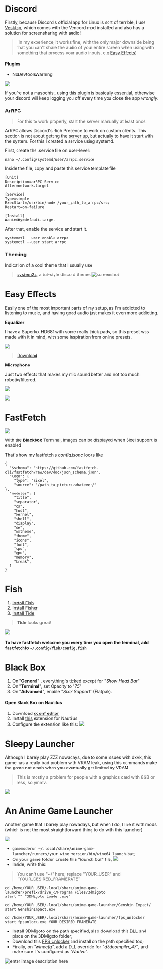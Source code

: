 # Discord
Firstly, because Discord's official app for Linux is sort of terrible, I use [Vesktop](https://github.com/Vencord/Vesktop), which comes with the Vencord mod installed and also has a solution for screensharing with audio!
> (In my experience, it works fine, with the only major downside being that you can't share the audio of your entire screen when using with something that process your audio inputs, e.g [Easy Effects](https://github.com/wwmm/easyeffects))

#### Plugins
- NoDevtoolsWarning


![](https://cdn.discordapp.com/attachments/779555911634255932/1274870850071298178/image.png?ex=66f14f40&is=66effdc0&hm=7e205f00147ef8603ef4c93af181a33d37ae5ae269a6e9045f70329c667ee7a4&=)

If you're not a masochist, using this plugin is basically essential, otherwise your discord will keep logging you off every time you close the app *wrongly*. 

### ArRPC
> For this to work properly, start the server manually at least once. 

ArRPC allows Discord's Rich Presence to work on custom clients. This section is not about getting the [server up,](https://github.com/OpenAsar/arrpc) but actually to have it start with the system. For this I created a service using systemd.

First, create the .service file on user-level:

    nano ~/.config/systemd/user/arrpc.service

Inside the file, copy and paste this service template file

    [Unit]
    Description=arRPC Service
    After=network.target
    
    [Service]
    Type=simple
    ExecStart=/usr/bin/node /your_path_to_arrpc/src/
    Restart=on-failure
    
    [Install]
    WantedBy=default.target

After that, enable the service and start it.

    systemctl --user enable arrpc 
    systemctl --user start arrpc

### Theming
Indication of a cool theme that I usually use
> [system24](https://github.com/refact0r/system24), a tui-style discord theme.
![screenshot](https://github.com/refact0r/system24/raw/main/assets/screenshot3.png)

# Easy Effects
Easily one of the most important parts of my setup, as I'm addicted to listening to music, and having good audio just makes it even more addicting.

**Equalizer**

I have a Superlux HD681 with some really thick pads, so this preset was made with it in mind, with some inspiration from online presets. 

![](https://raw.githubusercontent.com/FelpohDutra/sysetup/refs/heads/main/images/Equalizer.png)
> [Download](https://raw.githubusercontent.com/FelpohDutra/sysetup/refs/heads/main/images/custom)

**Microphone**

Just two effects that makes my mic sound better and not too much robotic/filtered.

![](https://github.com/FelpohDutra/sysetup/blob/main/images/Mic1.png?raw=true)

![](https://github.com/FelpohDutra/sysetup/blob/main/images/Mic%202.png?raw=true)

# FastFetch
![](https://github.com/FelpohDutra/sysetup/blob/main/images/Sixel.png?raw=true)

With the **Blackbox** Terminal, images can be displayed when Sixel support is enabled 

That's how my fastfetch's *config.jsonc* looks like

    {
      "$schema": "https://github.com/fastfetch-cli/fastfetch/raw/dev/doc/json_schema.json",
      "logo": {
        "type": "sixel",
        "source": "/path_to_picture.whatever/"
    },
      "modules": [
        "title",
        "separator",
        "os",
        "host",
        "kernel",
        "shell",
        "display",
        "de",
        "wmtheme",
        "theme",
        "icons",
        "font",
        "cpu",
        "gpu",
        "memory",
        "break",
      ]
    }


# Fish
1. [Install Fish](https://github.com/fish-shell/fish-shell?tab=readme-ov-file)
2. [Install Fisher](https://github.com/jorgebucaran/fisher)
3. [Install Tide](https://github.com/IlanCosman/tide)
	
>**Tide** looks great!

![](https://github.com/IlanCosman/tide/raw/assets/images/header.png)



#### To have fastfetch welcome you every time you open the terminal, add `fastfetch`to `~/.config/fish/config.fish` 

# Black Box

1. On "**General**" , everything's ticked except for "*Show Head Bar*"
2. On "**Terminal**", set Opacity to "*75*"
3. On "**Advanced**", enable "*Sixel Support*" (Flatpak).

#### Open Black Box on Nautilus
1. Download **[dconf editor](https://apps.gnome.org/DconfEditor/)** 
2. Install [this](https://github.com/Stunkymonkey/nautilus-open-any-terminal) extension for Nautilus
3. Configure the extension like this:
![](https://github.com/FelpohDutra/sysetup/blob/main/images/Nautilus.png?raw=true)

# Sleepy Launcher

Although I barely play ZZZ nowadays, due to some issues with dxvk, this game has a really bad problem with VRAM leak, using this commands make the game not crash when you eventually get limited by VRAM

>This is mostly a problem for people with a graphics card with 8GB or less, so ymmv.

![](https://media.discordapp.net/attachments/779555911634255932/1287522985116307467/image.png?ex=66f1dab8&is=66f08938&hm=ed5d1dc8c426915774fbb326e91edecda13548537f8edac0ccc88f4e72dc046d&=&format=webp&quality=lossless&width=901&height=509)

# An Anime Game Launcher
Another game that I barely play nowadays, but when I do, I like it with mods (which is not the most straightforward thing to do with this launcher)

![](https://media.discordapp.net/attachments/779555911634255932/1287523698336600115/image.png?ex=66f1db62&is=66f089e2&hm=367d6481c5eac06d4b9216c7b24ed87d97088303070410b82326adf7bc14eff3&=&format=webp&quality=lossless&width=898&height=509)

- `gamemoderun ~/.local/share/anime-game-launcher/runners/your_wine_version/bin/wine64 launch.bat`;
- On your game folder, create this "*launch.bat*" file;
![](https://media.discordapp.net/attachments/779555911634255932/1287524046774210722/image.png?ex=66f1dbb5&is=66f08a35&hm=2ccc5d4928b4562affe7f30ccaab7fd42c22c3e5e62564555476391f5ab699ad&=&format=webp&quality=lossless&width=852&height=509)
- Inside, write this:
>You can't use "~/" here; replace "YOUR_USER" and "YOUR_DESIRED_FRAMERATE"

    cd /home/YOUR_USER/.local/share/anime-game-launcher/prefix/drive_c/Program Files/3dmigoto
    start "" "3DMigoto Loader.exe"
    
    cd /home/YOUR_USER/.local/share/anime-game-launcher/Genshin Impact/
    start GenshinImpact.exe
    
    cd /home/YOUR_USER/.local/share/anime-game-launcher/fps_unlocker
    start fpsunlock.exe YOUR_DESIRED_FRAMERATE

- Install 3DMigoto on the path specified, also download this [DLL](https://cdn.discordapp.com/attachments/1132397027200868502/1142460757385162862/d3dcompiler_47.dll?ex=66f176fe&is=66f0257e&hm=42feaf1650de019d926a0e31a634c858c835cafc9f083a35db02e95849e1601e&) and place on the 3DMigoto folder;
- Download this [FPS Unlocker](https://codeberg.org/mkrsym1/fpsunlock) and install on the path specified too;
- Finally, on *"winecfg"*, add a DLL override for "*d3dcompiler_47*", and make sure it's configured as "*Native*".
 
![enter image description here](https://media.discordapp.net/attachments/779555911634255932/1287527953495883939/image.png?ex=66f1df59&is=66f08dd9&hm=04acad6771902ee0ba75651b738f3b274fcb6ba087d2dd63797f865846723c44&=&format=webp&quality=lossless&width=1004&height=509)
